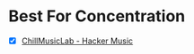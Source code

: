 # Best For Concentration 
- [x] [ChillMusicLab - Hacker Music](https://www.youtube.com/playlist?list=PLdE7uo_7KBkfAWkk7-Clm18krBuziKQfr)
